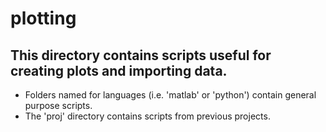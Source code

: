 # plotting
## This directory contains scripts useful for creating plots and importing data.
 - Folders named for languages (i.e. 'matlab' or 'python') contain general purpose scripts.
 - The 'proj' directory contains scripts from previous projects.
